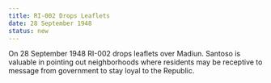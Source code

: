 ```yaml
---
title: RI-002 Drops Leaflets
date: 28 September 1948 
status: new
---
```


On 28 September 1948 RI-002 drops leaflets over Madiun. Santoso is
valuable in pointing out neighborhoods where residents may be receptive
to message from government to stay loyal to the Republic.
